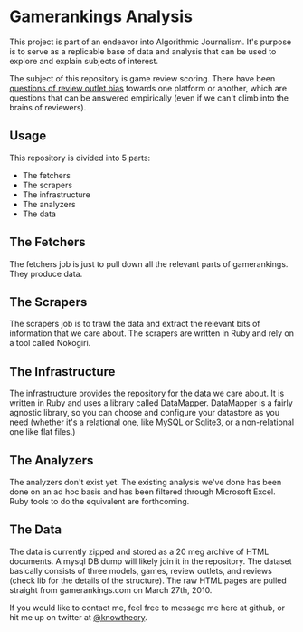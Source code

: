 # Gamerankings Analysis

This project is part of an endeavor into Algorithmic Journalism.  It's purpose is to serve as a replicable base of data and analysis that can be used to explore and explain subjects of interest.

The subject of this repository is game review scoring.  There have been [questions of review outlet bias](http://arstechnica.com/civis/viewtopic.php?f=22&t=62024) towards one platform or another, which are questions that can be answered empirically (even if we can't climb into the brains of reviewers).

## Usage

This repository is divided into 5 parts:
* The fetchers
* The scrapers
* The infrastructure
* The analyzers
* The data

## The Fetchers
The fetchers job is just to pull down all the relevant parts of gamerankings.  They produce data.

## The Scrapers
The scrapers job is to trawl the data and extract the relevant bits of information that we care about.  The scrapers are written in Ruby and rely on a tool called Nokogiri.

## The Infrastructure
The infrastructure provides the repository for the data we care about.  It is written in Ruby and uses a library called DataMapper.  DataMapper is a fairly agnostic library, so you can choose and configure your datastore as you need (whether it's a relational one, like MySQL or Sqlite3, or a non-relational one like flat files.)

## The Analyzers
The analyzers don't exist yet.  The existing analysis we've done has been done on an ad hoc basis and has been filtered through Microsoft Excel.  Ruby tools to do the equivalent are forthcoming.

## The Data
The data is currently zipped and stored as a 20 meg archive of HTML documents.  A mysql DB dump will likely join it in the repository.  The dataset basically consists of three models, games, review outlets, and reviews (check lib for the details of the structure).  The raw HTML pages are pulled straight from gamerankings.com on March 27th, 2010.

If you would like to contact me, feel free to message me here at github, or hit me up on twitter at [@knowtheory](http://twitter.com/knowtheory).